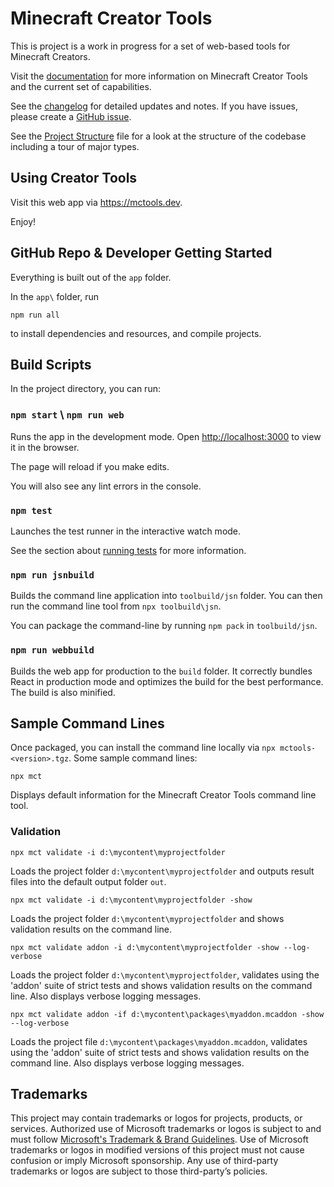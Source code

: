 # Minecraft Creator Tools

This is project is a work in progress for a set of web-based tools for Minecraft Creators.

Visit the [documentation](https://mctools.dev/docs/) for more information on Minecraft Creator Tools and the current set of capabilities.

See the [changelog](CHANGELOG.md) for detailed updates and notes. If you have issues, please create a [GitHub issue](https://github.com/Mojang/minecraft-creator-tools/issues).

See the [Project Structure](ProjectStructure.md) file for a look at the structure of the codebase including a tour of major types.

## Using Creator Tools

Visit this web app via <https://mctools.dev>.

Enjoy!

## GitHub Repo & Developer Getting Started

Everything is built out of the `app` folder.

In the `app\` folder, run

```dotnetcli
npm run all
```

to install dependencies and resources, and compile projects.

## Build Scripts

In the project directory, you can run:

### `npm start` \ `npm run web`

Runs the app in the development mode.
Open [http://localhost:3000](http://localhost:3000) to view it in the browser.

The page will reload if you make edits.

You will also see any lint errors in the console.

### `npm test`

Launches the test runner in the interactive watch mode.

See the section about [running tests](https://facebook.github.io/create-react-app/docs/running-tests) for more information.

### `npm run jsnbuild`

Builds the command line application into `toolbuild/jsn` folder. You can then run the command line tool from `npx toolbuild\jsn`.

You can package the command-line by running `npm pack` in `toolbuild/jsn`.

### `npm run webbuild`

Builds the web app for production to the `build` folder. It correctly bundles React in production mode and optimizes the build for the best performance. The build is also minified.

## Sample Command Lines

Once packaged, you can install the command line locally via `npx mctools-<version>.tgz`. Some sample command lines:

`npx mct`

Displays default information for the Minecraft Creator Tools command line tool.

### Validation

`npx mct validate -i d:\mycontent\myprojectfolder`

Loads the project folder `d:\mycontent\myprojectfolder` and outputs result files into the default output folder `out`.

`npx mct validate -i d:\mycontent\myprojectfolder -show`

Loads the project folder `d:\mycontent\myprojectfolder` and shows validation results on the command line.

`npx mct validate addon -i d:\mycontent\myprojectfolder -show --log-verbose`

Loads the project folder `d:\mycontent\myprojectfolder`, validates using the 'addon' suite of strict tests and shows validation results on the command line. Also displays verbose logging messages.

`npx mct validate addon -if d:\mycontent\packages\myaddon.mcaddon -show --log-verbose`

Loads the project file `d:\mycontent\packages\myaddon.mcaddon`, validates using the 'addon' suite of strict tests and shows validation results on the command line. Also displays verbose logging messages.

## Trademarks 

This project may contain trademarks or logos for projects, products, or services. Authorized use of Microsoft trademarks or logos is subject to and must follow [Microsoft's Trademark & Brand Guidelines](https://www.microsoft.com/legal/intellectualproperty/trademarks/usage/general). Use of Microsoft trademarks or logos in modified versions of this project must not cause confusion or imply Microsoft sponsorship. Any use of third-party trademarks or logos are subject to those third-party’s policies.

